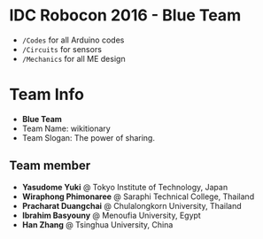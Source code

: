 # IDC Robocon 2016 - Blue Team
- ```/Codes``` for all Arduino codes
- ```/Circuits``` for sensors
- ```/Mechanics``` for all ME design

# Team Info
- **Blue Team**
- Team Name:    wikitionary
- Team Slogan:  The power of sharing.
## Team member
- **Yasudome Yuki** @ Tokyo Institute of Technology, Japan
- **Wiraphong Phimonaree** @ Saraphi Technical College, Thailand 
- **Pracharat Duangchai** @ Chulalongkorn University, Thailand
- **Ibrahim Basyouny** @ Menoufia University, Egypt 
- **Han Zhang** @ Tsinghua University, China